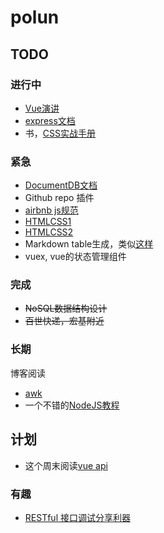 # polun

## TODO

### 进行中
- [Vue演讲](http://www.infoq.com/cn/presentations/vue-2-progressive-front-end-solution)
- [express文档](http://expressjs.com/)
- 书，[CSS实战手册](https://about.ac/books/css-manual-4th/)

### 紧急
- [DocumentDB文档](http://azure.github.io/azure-documentdb-node/)
- Github repo 插件
- [airbnb js规范](https://github.com/airbnb/javascript)
- [HTMLCSS1](http://learn.shayhowe.com/html-css/)
- [HTMLCSS2](http://learn.shayhowe.com/advanced-html-css/)
- Markdown table生成，类似[这样](http://www.tablesgenerator.com/markdown_tables)
- vuex, vue的状态管理组件

### 完成
- <del>NoSQL数据结构设计</del>
- <del>百世快递，宏基附近</del>

### 长期
博客阅读
- [awk](https://segmentfault.com/a/1190000007338373?hmsr=toutiao.io&utm_medium=toutiao.io&utm_source=toutiao.io)
- 一个不错的[NodeJS教程](https://github.com/alsotang/node-lessons)

## 计划

- 这个周末阅读[vue api](https://cn.vuejs.org/v2/api/)

### 有趣
- [RESTful 接口调试分享利器](https://elemefe.github.io/restc/)
